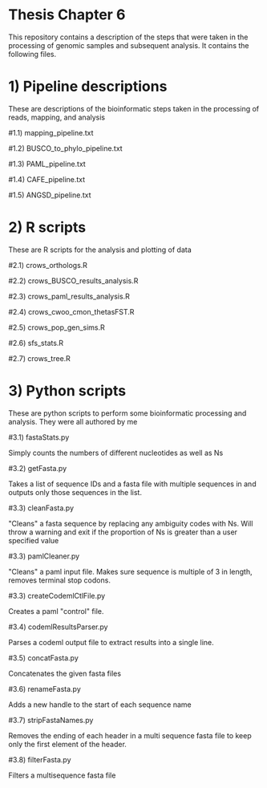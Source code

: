 # Thesis Chapter 6

This repository contains a description of the steps that were taken in the processing of genomic samples and subsequent 
analysis. It contains the following files.


# 1) Pipeline descriptions
These are descriptions of the bioinformatic steps taken in the processing of reads,
mapping, and analysis

#1.1) mapping_pipeline.txt

#1.2) BUSCO_to_phylo_pipeline.txt

#1.3) PAML_pipeline.txt

#1.4) CAFE_pipeline.txt

#1.5) ANGSD_pipeline.txt


# 2) R scripts
These are R scripts for the analysis and plotting of data

#2.1) crows_orthologs.R

#2.2) crows_BUSCO_results_analysis.R

#2.3) crows_paml_results_analysis.R

#2.4) crows_cwoo_cmon_thetasFST.R

#2.5) crows_pop_gen_sims.R

#2.6) sfs_stats.R

#2.7) crows_tree.R


# 3) Python scripts

These are python scripts to perform some bioinformatic processing and analysis.
They were all authored by me

#3.1) fastaStats.py

Simply counts the numbers of different nucleotides as well as Ns

#3.2) getFasta.py

Takes a list of sequence IDs and a fasta file with multiple sequences in and outputs
only those sequences in the list.

#3.3) cleanFasta.py

"Cleans" a fasta sequence by replacing any ambiguity codes with Ns. Will throw
a warning and exit if the proportion of Ns is greater than a user specified value

#3.3) pamlCleaner.py

"Cleans" a paml input file. Makes sure sequence is multiple of 3 in length, removes
terminal stop codons.

#3.3) createCodemlCtlFile.py

Creates a paml "control" file.

#3.4) codemlResultsParser.py

Parses a codeml output file to extract results into a single line.

#3.5) concatFasta.py

Concatenates the given fasta files

#3.6) renameFasta.py

Adds a new handle to the start of each sequence name

#3.7) stripFastaNames.py

Removes the ending of each header in a multi sequence fasta file to keep only the first
element of the header.

#3.8) filterFasta.py

Filters a multisequence fasta file



